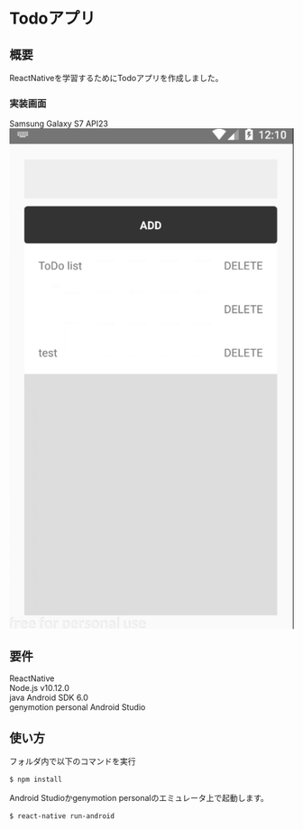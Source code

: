 # Todoアプリ

## 概要
ReactNativeを学習するためにTodoアプリを作成しました。
### 実装画面 
Samsung Galaxy S7 API23  
![Alt text](img1.png)


## 要件
ReactNative  
Node.js v10.12.0  
java 
Android SDK 6.0  
genymotion personal
Android Studio  


## 使い方

フォルダ内で以下のコマンドを実行
```bash
$ npm install
```


Android Studioかgenymotion personalのエミュレータ上で起動します。
```bash
$ react-native run-android
```
